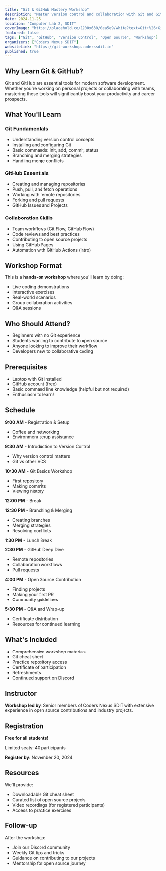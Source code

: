 ```yaml
---
title: "Git & GitHub Mastery Workshop"
description: "Master version control and collaboration with Git and GitHub fundamentals in this beginner-friendly workshop."
date: 2024-11-25
location: "Computer Lab 2, SDIT"
coverImage: "https://placehold.co/1200x630/0ea5e9/white?text=Git+%26+GitHub+Workshop"
featured: false
tags: ["Git", "GitHub", "Version Control", "Open Source", "Workshop"]
organizers: ["Coders Nexus SDIT"]
websiteLink: "https://git-workshop.coderssdit.in"
published: true
---
```


## Why Learn Git & GitHub?

Git and GitHub are essential tools for modern software development. Whether you're working on personal projects or collaborating with teams, mastering these tools will significantly boost your productivity and career prospects.

## What You'll Learn

### Git Fundamentals
- Understanding version control concepts
- Installing and configuring Git
- Basic commands: init, add, commit, status
- Branching and merging strategies
- Handling merge conflicts

### GitHub Essentials
- Creating and managing repositories
- Push, pull, and fetch operations
- Working with remote repositories
- Forking and pull requests
- GitHub Issues and Projects

### Collaboration Skills
- Team workflows (Git Flow, GitHub Flow)
- Code reviews and best practices
- Contributing to open source projects
- Using GitHub Pages
- Automation with GitHub Actions (intro)

## Workshop Format

This is a **hands-on workshop** where you'll learn by doing:

- Live coding demonstrations
- Interactive exercises
- Real-world scenarios
- Group collaboration activities
- Q&A sessions

## Who Should Attend?

- Beginners with no Git experience
- Students wanting to contribute to open source
- Anyone looking to improve their workflow
- Developers new to collaborative coding

## Prerequisites

- Laptop with Git installed
- GitHub account (free)
- Basic command line knowledge (helpful but not required)
- Enthusiasm to learn!

## Schedule

**9:00 AM** - Registration & Setup
- Coffee and networking
- Environment setup assistance

**9:30 AM** - Introduction to Version Control
- Why version control matters
- Git vs other VCS

**10:30 AM** - Git Basics Workshop
- First repository
- Making commits
- Viewing history

**12:00 PM** - Break

**12:30 PM** - Branching & Merging
- Creating branches
- Merging strategies
- Resolving conflicts

**1:30 PM** - Lunch Break

**2:30 PM** - GitHub Deep Dive
- Remote repositories
- Collaboration workflows
- Pull requests

**4:00 PM** - Open Source Contribution
- Finding projects
- Making your first PR
- Community guidelines

**5:30 PM** - Q&A and Wrap-up
- Certificate distribution
- Resources for continued learning

## What's Included

- Comprehensive workshop materials
- Git cheat sheet
- Practice repository access
- Certificate of participation
- Refreshments
- Continued support on Discord

## Instructor

**Workshop led by**: Senior members of Coders Nexus SDIT with extensive experience in open source contributions and industry projects.

## Registration

**Free for all students!**

Limited seats: 40 participants

**Register by**: November 20, 2024

## Resources

We'll provide:
- Downloadable Git cheat sheet
- Curated list of open source projects
- Video recordings (for registered participants)
- Access to practice exercises

## Follow-up

After the workshop:
- Join our Discord community
- Weekly Git tips and tricks
- Guidance on contributing to our projects
- Mentorship for open source journey